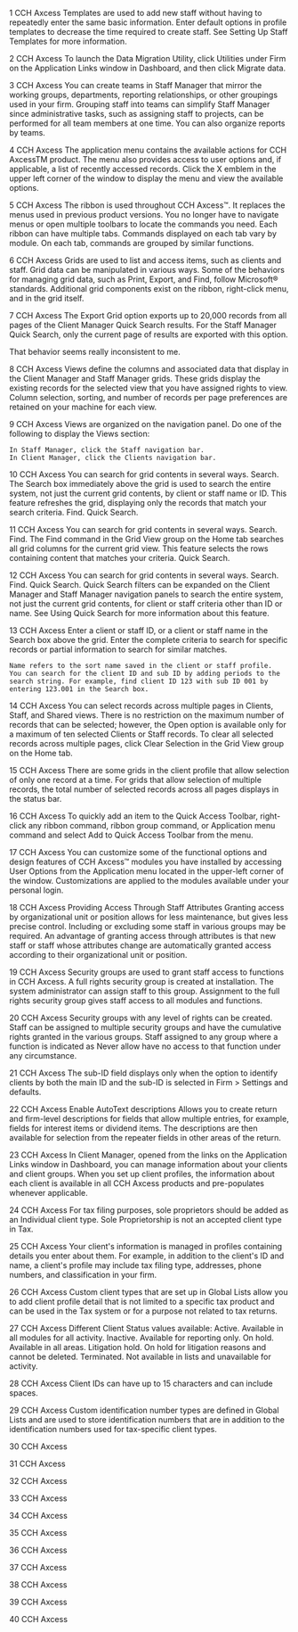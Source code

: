 1
CCH Axcess
Templates are used to add new staff without having to repeatedly enter the same basic information. Enter default options in profile templates to decrease the time required to create staff. See Setting Up Staff Templates for more information.







2
CCH Axcess
To launch the Data Migration Utility, click Utilities under Firm on the Application Links window in Dashboard, and then click Migrate data.







3
CCH Axcess
You can create teams in Staff Manager that mirror the working groups, departments, reporting relationships, or other groupings used in your firm. Grouping staff into teams can simplify Staff Manager since administrative tasks, such as assigning staff to projects, can be performed for all team members at one time. You can also organize reports by teams.







4
CCH Axcess
The application menu contains the available actions for CCH AxcessTM product. The menu also provides access to user options and, if applicable, a list of recently accessed records. Click the X emblem in the upper left corner of the window to display the menu and view the available options.






5
CCH Axcess
The ribbon is used throughout CCH Axcess™. It replaces the menus used in previous product versions. You no longer have to navigate menus or open multiple toolbars to locate the commands you need. Each ribbon can have multiple tabs. Commands displayed on each tab vary by module. On each tab, commands are grouped by similar functions.







6
CCH Axcess
Grids are used to list and access items, such as clients and staff. Grid data can be manipulated in various ways. Some of the behaviors for managing grid data, such as Print, Export, and Find, follow Microsoft® standards. Additional grid components exist on the ribbon, right-click menu, and in the grid itself.







7
CCH Axcess
The Export Grid option exports up to 20,000 records from all pages of the Client Manager Quick Search results. For the Staff Manager Quick Search, only the current page of results are exported with this option. 

That behavior seems really inconsistent to me.







8
CCH Axcess
Views define the columns and associated data that display in the Client Manager and Staff Manager grids. These grids display the existing records for the selected view that you have assigned rights to view. Column selection, sorting, and number of records per page preferences are retained on your machine for each view.







9
CCH Axcess
Views are organized on the navigation panel. Do one of the following to display the Views section:

    In Staff Manager, click the Staff navigation bar.
    In Client Manager, click the Clients navigation bar.





10
CCH Axcess
You can search for grid contents in several ways.
    Search. The Search box immediately above the grid is used to search the entire system, not just the current grid contents, by client or staff name or ID. This feature refreshes the grid, displaying only the records that match your search criteria.
    Find. 
    Quick Search. 




11
CCH Axcess
You can search for grid contents in several ways.
    Search. 
    Find. The Find command in the Grid View group on the Home tab searches all grid columns for the current grid view. This feature selects the rows containing content that matches your criteria.
    Quick Search. 




12
CCH Axcess
You can search for grid contents in several ways.
    Search. 
    Find. 
    Quick Search. Quick Search filters can be expanded on the Client Manager and Staff Manager navigation panels to search the entire system, not just the current grid contents, for client or staff criteria other than ID or name. See Using Quick Search for more information about this feature.






13
CCH Axcess
Enter a client or staff ID, or a client or staff name in the Search box above the grid. Enter the complete criteria to search for specific records or partial information to search for similar matches.

    Name refers to the sort name saved in the client or staff profile.
    You can search for the client ID and sub ID by adding periods to the search string. For example, find client ID 123 with sub ID 001 by entering 123.001 in the Search box.





14
CCH Axcess
You can select records across multiple pages in Clients, Staff, and Shared views. There is no restriction on the maximum number of records that can be selected; however, the Open option is available only for a maximum of ten selected Clients or Staff records. To clear all selected records across multiple pages, click Clear Selection in the Grid View group on the Home tab.





15
CCH Axcess
There are some grids in the client profile that allow selection of only one record at a time. For grids that allow selection of multiple records, the total number of selected records across all pages displays in the status bar.





16
CCH Axcess
To quickly add an item to the Quick Access Toolbar, right-click any ribbon command, ribbon group command, or Application menu command and select Add to Quick Access Toolbar from the menu.







17
CCH Axcess
You can customize some of the functional options and design features of CCH Axcess™ modules you have installed by accessing User Options from the Application menu located in the upper-left corner of the window. Customizations are applied to the modules available under your personal login.





18
CCH Axcess
Providing Access Through Staff Attributes
Granting access by organizational unit or position allows for less maintenance, but gives less precise control. Including or excluding some staff in various groups may be required. An advantage of granting access through attributes is that new staff or staff whose attributes change are automatically granted access according to their organizational unit or position.







19
CCH Axcess
Security groups are used to grant staff access to functions in CCH Axcess. A full rights security group is created at installation. The system administrator can assign staff to this group. Assignment to the full rights security group gives staff access to all modules and functions.







20
CCH Axcess
Security groups with any level of rights can be created. Staff can be assigned to multiple security groups and have the cumulative rights granted in the various groups. Staff assigned to any group where a function is indicated as Never allow have no access to that function under any circumstance.







21
CCH Axcess
The sub-ID field displays only when the option to identify clients by both the main ID and the sub-ID is selected in Firm > Settings and defaults.






22
CCH Axcess
Enable AutoText descriptions
Allows you to create return and firm-level descriptions for fields that allow multiple entries, for example, fields for interest items or dividend items. The descriptions are then available for selection from the repeater fields in other areas of the return.






23
CCH Axcess
In Client Manager, opened from the links on the Application Links window in Dashboard, you can manage information about your clients and client groups. When you set up client profiles, the information about each client is available in all CCH Axcess products and pre-populates whenever applicable.







24
CCH Axcess
For tax filing purposes, sole proprietors should be added as an Individual client type. Sole Proprietorship is not an accepted client type in Tax.







25
CCH Axcess
Your client's information is managed in profiles containing details you enter about them. For example, in addition to the client's ID and name, a client's profile may include tax filing type, addresses, phone numbers, and classification in your firm.







26
CCH Axcess
Custom client types that are set up in Global Lists allow you to add client profile detail that is not limited to a specific tax product and can be used in the Tax system or for a purpose not related to tax returns.







27
CCH Axcess
Different Client Status values available:
    Active. Available in all modules for all activity.
    Inactive. Available for reporting only.
    On hold. Available in all areas.
    Litigation hold. On hold for litigation reasons and cannot be deleted.
    Terminated. Not available in lists and unavailable for activity.





28
CCH Axcess
Client IDs can have up to 15 characters and can include spaces.





29
CCH Axcess
Custom identification number types are defined in Global Lists and are used to store identification numbers that are in addition to the identification numbers used for tax-specific client types.





30
CCH Axcess






31
CCH Axcess






32
CCH Axcess






33
CCH Axcess






34
CCH Axcess






35
CCH Axcess






36
CCH Axcess






37
CCH Axcess






38
CCH Axcess






39
CCH Axcess






40
CCH Axcess